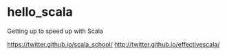 # hello_scala
Getting up to speed up with Scala

https://twitter.github.io/scala_school/
http://twitter.github.io/effectivescala/
